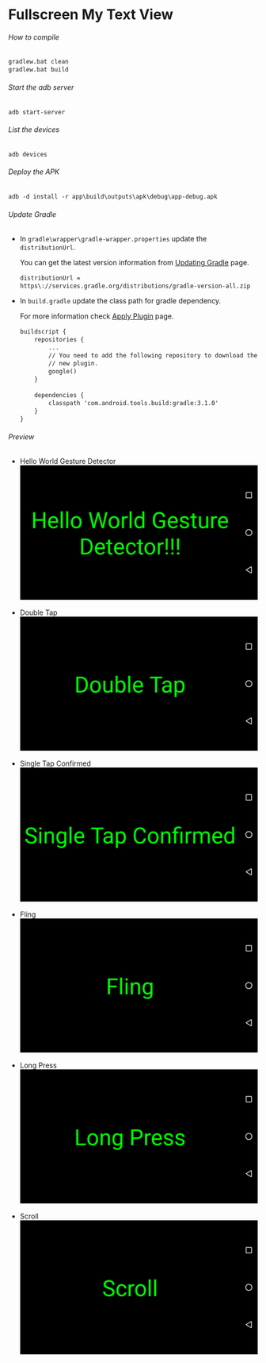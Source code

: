# Fullscreen My Text View

###### How to compile

```
gradlew.bat clean
gradlew.bat build
```

###### Start the adb server

```
adb start-server
```

###### List the devices

```
adb devices
```

###### Deploy the APK

```
adb -d install -r app\build\outputs\apk\debug\app-debug.apk
```

###### Update Gradle

-   In `gradle\wrapper\gradle-wrapper.properties` update the `distributionUrl`.

    You can get the latest version information from [Updating Gradle](https://developer.android.com/studio/releases/gradle-plugin#updating-gradle) page.

    ```
    distributionUrl = https\://services.gradle.org/distributions/gradle-version-all.zip
    ```

-   In `build.gradle` update the class path for gradle dependency.

    For more information check [Apply Plugin](https://developer.android.com/studio/build/gradle-plugin-3-0-0-migration#apply_plugin) page.

    ```
    buildscript {
        repositories {
            ...
            // You need to add the following repository to download the
            // new plugin.
            google()
        }

        dependencies {
            classpath 'com.android.tools.build:gradle:3.1.0'
        }
    }
    ```

###### Preview

-   Hello World Gesture Detector
    ![helloWorldGestureDetector][helloworldgesturedetector-image]

-   Double Tap
    ![doubleTap][doubletap-image]

-   Single Tap Confirmed
    ![singleTapConfirmed][singletapconfirmed-image]

-   Fling
    ![fling][fling-image]

-   Long Press
    ![longPress][longpress-image]

-   Scroll
    ![scroll][scroll-image]

[//]: # "Image declaration"
[helloworldgesturedetector-image]: ./preview/helloWorldGestureDetector.png "Hello World Gesture Detector"
[doubletap-image]: ./preview/doubleTap.png "Double Tap"
[singletapconfirmed-image]: ./preview/singleTapConfirmed.png "Single Tap Confirmed"
[fling-image]: ./preview/fling.png "Fling"
[longpress-image]: ./preview/longPress.png "Long Press"
[scroll-image]: ./preview/scroll.png "Scroll"
